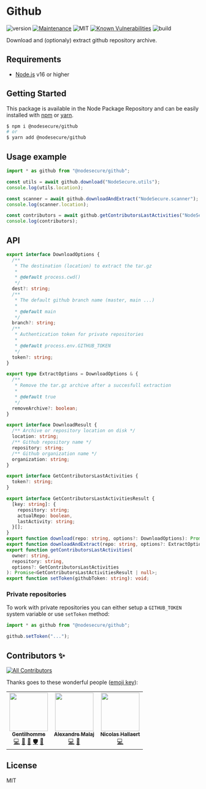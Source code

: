 # Github

![version](https://img.shields.io/badge/dynamic/json.svg?url=https://raw.githubusercontent.com/NodeSecure/github/master/package.json&query=$.version&label=Version)
[![Maintenance](https://img.shields.io/badge/Maintained%3F-yes-green.svg)](https://github.com/NodeSecure/github/commit-activity)
![MIT](https://img.shields.io/github/license/mashape/apistatus.svg)
[![Known Vulnerabilities](https://snyk.io/test/github/NodeSecure/github/badge.svg?targetFile=package.json)](https://snyk.io/test/github/SlimIO/github?targetFile=package.json)
![build](https://img.shields.io/github/workflow/status/NodeSecure/github/Node.js%20CI)

Download and (optionaly) extract github repository archive.

## Requirements
- [Node.js](https://nodejs.org/en/) v16 or higher

## Getting Started

This package is available in the Node Package Repository and can be easily installed with [npm](https://docs.npmjs.com/getting-started/what-is-npm) or [yarn](https://yarnpkg.com).

```bash
$ npm i @nodesecure/github
# or
$ yarn add @nodesecure/github
```

## Usage example
```js
import * as github from "@nodesecure/github";

const utils = await github.download("NodeSecure.utils");
console.log(utils.location);

const scanner = await github.downloadAndExtract("NodeSecure.scanner");
console.log(scanner.location);

const contributors = await github.getContributorsLastActivities("NodeSecure", "scanner");
console.log(contributors);
```

## API

```ts
export interface DownloadOptions {
  /**
   * The destination (location) to extract the tar.gz
   *
   * @default process.cwd()
   */
  dest?: string;
  /**
   * The default github branch name (master, main ...)
   *
   * @default main
   */
  branch?: string;
  /**
   * Authentication token for private repositories
   *
   * @default process.env.GITHUB_TOKEN
   */
  token?: string;
}

export type ExtractOptions = DownloadOptions & {
  /**
   * Remove the tar.gz archive after a succesfull extraction
   *
   * @default true
   */
  removeArchive?: boolean;
}

export interface DownloadResult {
  /** Archive or repository location on disk */
  location: string;
  /** Github repository name */
  repository: string;
  /** Github organization name */
  organization: string;
}

export interface GetContributorsLastActivities {
  token?: string;
}

export interface GetContributorsLastActivitiesResult {
  [key: string]: {
    repository: string;
    actualRepo: boolean,
    lastActivity: string;
  }[];
}
export function download(repo: string, options?: DownloadOptions): Promise<DownloadResult>;
export function downloadAndExtract(repo: string, options?: ExtractOptions): Promise<DownloadResult>;
export function getContributorsLastActivities(
  owner: string,
  repository: string,
  options?: GetContributorsLastActivities
): Promise<GetContributorsLastActivitiesResult | null>;
export function setToken(githubToken: string): void;
```

### Private repositories
To work with private repositories you can either setup a `GITHUB_TOKEN` system variable or use `setToken` method:

```js
import * as github from "@nodesecure/github";

github.setToken("...");
```

## Contributors ✨

<!-- ALL-CONTRIBUTORS-BADGE:START - Do not remove or modify this section -->
[![All Contributors](https://img.shields.io/badge/all_contributors-3-orange.svg?style=flat-square)](#contributors-)
<!-- ALL-CONTRIBUTORS-BADGE:END -->

Thanks goes to these wonderful people ([emoji key](https://allcontributors.org/docs/en/emoji-key)):

<!-- ALL-CONTRIBUTORS-LIST:START - Do not remove or modify this section -->
<!-- prettier-ignore-start -->
<!-- markdownlint-disable -->
<table>
  <tr>
    <td align="center"><a href="https://www.linkedin.com/in/thomas-gentilhomme/"><img src="https://avatars.githubusercontent.com/u/4438263?v=4?s=100" width="100px;" alt=""/><br /><sub><b>Gentilhomme</b></sub></a><br /><a href="https://github.com/NodeSecure/github/commits?author=fraxken" title="Code">💻</a> <a href="https://github.com/NodeSecure/github/commits?author=fraxken" title="Documentation">📖</a> <a href="https://github.com/NodeSecure/github/pulls?q=is%3Apr+reviewed-by%3Afraxken" title="Reviewed Pull Requests">👀</a> <a href="#security-fraxken" title="Security">🛡️</a> <a href="https://github.com/NodeSecure/github/issues?q=author%3Afraxken" title="Bug reports">🐛</a></td>
    <td align="center"><a href="https://github.com/AlexandreMalaj"><img src="https://avatars.githubusercontent.com/u/32218832?v=4?s=100" width="100px;" alt=""/><br /><sub><b>Alexandre Malaj</b></sub></a><br /><a href="https://github.com/NodeSecure/github/commits?author=AlexandreMalaj" title="Code">💻</a> <a href="https://github.com/NodeSecure/github/commits?author=AlexandreMalaj" title="Documentation">📖</a></td>
    <td align="center"><a href="https://www.linkedin.com/in/nicolas-hallaert/"><img src="https://avatars.githubusercontent.com/u/39910164?v=4?s=100" width="100px;" alt=""/><br /><sub><b>Nicolas Hallaert</b></sub></a><br /><a href="https://github.com/NodeSecure/github/commits?author=Rossb0b" title="Code">💻</a></td>
  </tr>
</table>

<!-- markdownlint-restore -->
<!-- prettier-ignore-end -->

<!-- ALL-CONTRIBUTORS-LIST:END -->

## License
MIT
